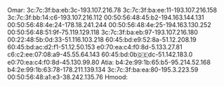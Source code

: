 Omar: 
3c:7c:3f:ba:eb:3c-193.107.216.78
3c:7c:3f:ba:ee:11-193.107.216.158
3c:7c:3f:bb:14:c6-193.107.216.112
00:50:56:48:45:b2-194.163.144.131
00:50:56:48:4e:24-178.18.241.244
00:50:56:48:4e:25-194.163.130.252
00:50:56:48:51:9f-75.119.129.118
3c:7c:3f:ba:eb:97-193.107.216.180  
00:22:48:5b:0d:33-51.116.103.218
60:45:bd:e9:52:8a-51.12.208.19
60:45:bd:ac:d2:f1-51.12.50.153
e0:70:ea:c4:f0:8d-5.133.27.81
c6:c2:ee:07:08:a9-45.55.64.143
60:45:bd:0b:de:dc-51.142.183.0
e0:70:ea:c4:f0:8d-45.130.99.80
Atia: 
b4:2e:99:1b:65:b5-95.214.52.168
b4:2e:99:1b:63:78-178.211.139.134
3c:7c:3f:ba:ea:80-195.3.223.59
00:50:56:48:a1:e3-38.242.135.76
Hmood: 





